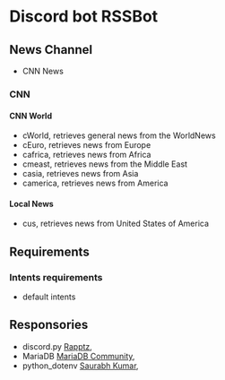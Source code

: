 # Discord bot RSSBot

## News Channel

*   CNN News

### CNN

####   CNN World

*   cWorld, retrieves general news from the WorldNews
*   cEuro, retrieves news from Europe
*   cafrica, retrieves news from Africa
*   cmeast, retrieves news from the Middle East
*   casia, retrieves news from Asia
*   camerica, retrieves news from America

####    Local News

*   cus, retrieves news from United States of America

##  Requirements

### Intents requirements

*   default intents

## Responsories

- discord.py [Rapptz](https://github.com/Rapptz/discord.py),  <br>
- MariaDB [MariaDB Community](https://github.com/mariadb-corporation/mariadb-connector-python), <br>
- python_dotenv [Saurabh Kumar](https://github.com/motdotla/dotenv),<br>